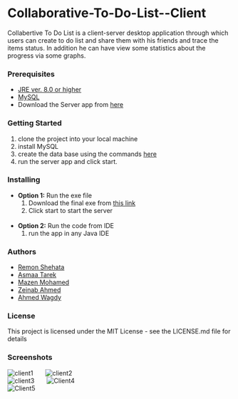 # Collaborative-To-Do-List--Client
Collabertive To Do List is a client-server desktop application through which users can create to do list and share them with his friends and trace the items status. In addition he can have view some statistics about the progress via some graphs.


### Prerequisites
- [JRE ver. 8.0 or higher](https://www.oracle.com/java/technologies/javase-jre8-downloads.html)<br />
- [MySQL](https://www.mysql.com/downloads/)
- Download the Server app from [here](https://drive.google.com/drive/folders/1CZYGqfnhJ-DhukPjVLhISt4ZIv-stO-V?usp=sharing)

### Getting Started
1. clone the project into your local machine
2. install MySQL
3. create the data base using the commands [here](https://gist.github.com/RemonShehata/450dbe17b879b786392843e820150009)
4. run the server app and click start.

### Installing
- **Option 1:**  Run the exe file
  1. Download the final exe from [this link](https://drive.google.com/drive/folders/1H4DSSOeiI0uJz5Qds5TxdRENwRaoQUNT?usp=sharing)
  2. Click start to start the server <br /><br />
- **Option 2:** Run the code from IDE
  1. run the app in any Java IDE
  
 ### Authors
   - [Remon Shehata](https://github.com/RemonShehata)
   - [Asmaa Tarek ](https://github.com/Asmaa933)
   - [Mazen Mohamed](https://github.com/MazenAbdelgawad) 
   - [Zeinab Ahmed]()
   - [Ahmed Wagdy](https://github.com/AhmedWagdyRashad)
  
 ### License
 This project is licensed under the MIT License - see the LICENSE.md file for details
 
 ### Screenshots
 ![client1](https://user-images.githubusercontent.com/47400411/86370284-d219dc00-bc7f-11ea-993e-070ea78952a7.PNG) &nbsp; &nbsp; &nbsp; 
 ![client2](https://user-images.githubusercontent.com/47400411/86370291-d34b0900-bc7f-11ea-8a3c-5c5b57d3fe4c.PNG) </br>
 ![client3](https://user-images.githubusercontent.com/47400411/86370293-d3e39f80-bc7f-11ea-826d-ad7a3573f672.PNG) &nbsp; &nbsp; &nbsp; 
 ![Client4](https://user-images.githubusercontent.com/47400411/86370297-d3e39f80-bc7f-11ea-96a6-267914a3614c.PNG) </br>
 ![Client5](https://user-images.githubusercontent.com/47400411/86370300-d47c3600-bc7f-11ea-9197-d67e065e97c2.PNG)
